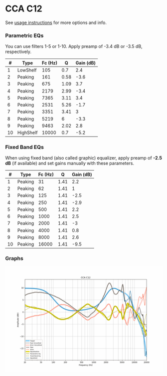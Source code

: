 # CCA C12
See [usage instructions](https://github.com/jaakkopasanen/AutoEq#usage) for more options and info.

### Parametric EQs
You can use filters 1-5 or 1-10. Apply preamp of -3.4 dB or -3.5 dB, respectively.

|   # | Type      |   Fc (Hz) |    Q |   Gain (dB) |
|-----|-----------|-----------|------|-------------|
|   1 | LowShelf  |       105 | 0.7  |         2.4 |
|   2 | Peaking   |       161 | 0.58 |        -3.6 |
|   3 | Peaking   |       675 | 1.09 |         3.7 |
|   4 | Peaking   |      2179 | 2.99 |        -3.4 |
|   5 | Peaking   |      7365 | 3.11 |         3.4 |
|   6 | Peaking   |      2531 | 5.26 |        -1.7 |
|   7 | Peaking   |      3351 | 3.41 |         3   |
|   8 | Peaking   |      5219 | 6    |        -3.3 |
|   9 | Peaking   |      9463 | 2.02 |         2.8 |
|  10 | HighShelf |     10000 | 0.7  |        -5.2 |

### Fixed Band EQs
When using fixed band (also called graphic) equalizer, apply preamp of **-2.5 dB** (if available) and set gains manually with these parameters.

|   # | Type    |   Fc (Hz) |    Q |   Gain (dB) |
|-----|---------|-----------|------|-------------|
|   1 | Peaking |        31 | 1.41 |         2.2 |
|   2 | Peaking |        62 | 1.41 |         1   |
|   3 | Peaking |       125 | 1.41 |        -2.5 |
|   4 | Peaking |       250 | 1.41 |        -2.9 |
|   5 | Peaking |       500 | 1.41 |         2.2 |
|   6 | Peaking |      1000 | 1.41 |         2.5 |
|   7 | Peaking |      2000 | 1.41 |        -3   |
|   8 | Peaking |      4000 | 1.41 |         0.8 |
|   9 | Peaking |      8000 | 1.41 |         2.6 |
|  10 | Peaking |     16000 | 1.41 |        -9.5 |

### Graphs
![](./CCA%20C12.png)
